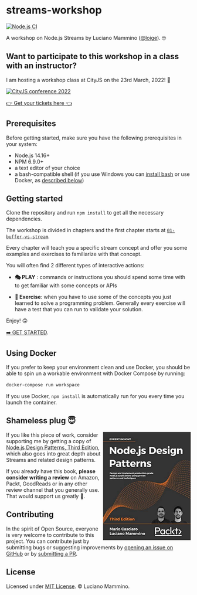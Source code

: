 # streams-workshop

[![Node.js CI](https://github.com/lmammino/streams-workshop/actions/workflows/node.js.yml/badge.svg)](https://github.com/lmammino/streams-workshop/actions/workflows/node.js.yml)

A workshop on Node.js Streams by Luciano Mammino ([@loige](https://twitter.com/loige)). 🤓

## Want to participate to this workshop in a class with an instructor?

I am hosting a workshop class at CityJS on the 23rd March, 2022! 🙌

[![CityJS conference 2022](https://i.postimg.cc/HxB6pVBx/Screenshot-2022-02-19-at-11-03-57.png)](https://cityjsconf.org/)

[ 👉  Get your tickets here  👈 ](https://cityjsconf.org/buytickets/)


## Prerequisites

Before getting started, make sure you have the following prerequisites in your system:

- Node.js 14.16+
- NPM 6.9.0+
- a text editor of your choice
- a bash-compatible shell (if you use Windows you can [install bash](https://www.windowscentral.com/how-install-bash-shell-command-line-windows-10) or use Docker, as [described below](#using-docker))


## Getting started

Clone the repository and run `npm install` to get all the necessary dependencies.

The workshop is divided in chapters and the first chapter starts at [`01-buffer-vs-stream`](01-buffer-vs-stream/README.md).

Every chapter will teach you a specific stream concept and offer you some examples and exercises to familiarize with that concept.

You will often find 2 different types of interactive actions:

- **🎭 PLAY** : commands or instructions you should spend some time with to get familiar with some concepts or APIs

- **🏹 Exercise**: when you have to use some of the concepts you just learned to solve a programming problem. Generally every exercise will have a test that you can run to validate your solution.


Enjoy! 🙃


[➡️ GET STARTED](01-buffer-vs-stream/README.md).


## Using Docker

If you prefer to keep your environment clean and use Docker, you should be able to spin un a workable environment with Docker Compose by running:

```bash
docker-compose run workspace
```

If you use Docker, `npm install` is automatically run for you every time you launch the container.


## Shameless plug 😇

<a href="https://www.nodejsdesignpatterns.com"><img width="240" align="right" src="https://github.com/lmammino/lmammino/blob/master/nodejsdp.jpg?raw=true"></a>

If you like this piece of work, consider supporting me by getting a copy of [Node.js Design Patterns, Third Edition](https://www.nodejsdesignpatterns.com/), which also goes into great depth about Streams and related design patterns.

If you already have this book, **please consider writing a review** on Amazon, Packt, GoodReads or in any other review channel that you generally use. That would support us greatly 🙏.


## Contributing

In the spirit of Open Source, everyone is very welcome to contribute to this project.
You can contribute just by submitting bugs or suggesting improvements by
[opening an issue on GitHub](https://github.com/lmammino/streams-workshop/issues) or by [submitting a PR](https://github.com/lmammino/streams-workshop/pulls).


## License

Licensed under [MIT License](LICENSE). © Luciano Mammino.
